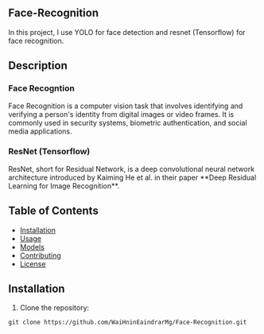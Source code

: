 ## Face-Recognition 
In this project, I use YOLO for face detection and resnet (Tensorflow) for face recognition.

## Description
<h3>Face Recogntion</h3>
Face Recognition is a computer vision task that involves identifying and verifying a person's identity from digital images or video frames. It is commonly used in security systems, biometric authentication, and social media applications.

<h3>ResNet (Tensorflow) </h3>
ResNet, short for Residual Network, is a deep convolutional neural network architecture introduced by Kaiming He et al. in their paper **Deep Residual Learning for Image Recognition**.



## Table of Contents
- [Installation](#installation)
- [Usage](#usage)
- [Models](#models)
- [Contributing](#contributing)
- [License](#license)

## Installation
1. Clone the repository:
```
git clone https://github.com/WaiHninEaindrarMg/Face-Recognition.git
```

